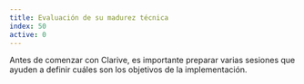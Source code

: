 ```yaml
---
title: Evaluación de su madurez técnica
index: 50
active: 0
---
```


Antes de comenzar con Clarive, es importante preparar varias sesiones que ayuden a definir cuáles son los objetivos de
la implementación.
